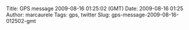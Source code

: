 Title: GPS message 2009-08-16 01:25:02 (GMT)
Date: 2009-08-16 01:25
Author: marcaurele
Tags: gps, twitter
Slug: gps-message-2009-08-16-012502-gmt

<!--break-->

<div class="gmap" id="gmap_20090815_182502">
</div>


